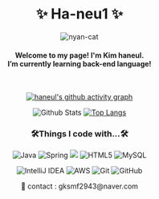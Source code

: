 <!--
**ha-neu1/ha-neu1** is a ✨ _special_ ✨ repository because its `README.md` (this file) appears on your GitHub profile.

Here are some ideas to get you started:

- 🔭 I’m currently working on ...
- 🌱 I’m currently learning ...
- 👯 I’m looking to collaborate on ...
- 🤔 I’m looking for help with ...
- 💬 Ask me about ...
- 📫 How to reach me: ...
- 😄 Pronouns: ...
- ⚡ Fun fact: ...
-->
<div align=center><h1> ✨ Ha-neu1 ✨ </h1></div>
<div align=center>

![nyan-cat](https://user-images.githubusercontent.com/107821879/179347151-4b24e85e-f9a2-4f91-bd23-188be8718b34.gif)
 <h4>Welcome to my page! I'm Kim haneul.<br>
  I’m currently learning back-end language!</h4><br>

  [![haneul's github activity graph](https://github-readme-activity-graph.vercel.app/graph?username=ha-neu1&theme=react)](https://github.com/ha-neu1/github-readme-activity-graph)
 
![Github Stats](https://github-readme-stats.vercel.app/api?username=ha-neu1&theme=dark&show_icons=true)
 [![Top Langs](https://github-readme-stats.vercel.app/api/top-langs/?username=ha-neu1&theme=dark&layout=compact)](https://github.com/ha-neu1/github-readme-stats)

</div>
<div align=center><h3> 🛠Things I code with...🛠 </h3>

![Java](https://img.shields.io/badge/java-%23ED8B00.svg?style=for-the-badge&logo=java&logoColor=white)
 ![Spring](https://img.shields.io/badge/spring-%236DB33F.svg?style=for-the-badge&logo=spring&logoColor=white)
 <img src="https://img.shields.io/badge/springboot-6DB33F?style=for-the-badge&logo=springboot&logoColor=white">
 ![HTML5](https://img.shields.io/badge/html5-%23E34F26.svg?style=for-the-badge&logo=html5&logoColor=white)
 ![MySQL](https://img.shields.io/badge/mysql-%2300f.svg?style=for-the-badge&logo=mysql&logoColor=white) 
<!-- ![MongoDB](https://img.shields.io/badge/MongoDB-%234ea94b.svg?style=for-the-badge&logo=mongodb&logoColor=white) -->
 ![IntelliJ IDEA](https://img.shields.io/badge/IntelliJIDEA-000000.svg?style=for-the-badge&logo=intellij-idea&logoColor=white)
![AWS](https://img.shields.io/badge/AWS-%23FF9900.svg?style=for-the-badge&logo=amazon-aws&logoColor=white)
![Git](https://img.shields.io/badge/git-%23F05033.svg?style=for-the-badge&logo=git&logoColor=white)
![GitHub](https://img.shields.io/badge/github-%23121011.svg?style=for-the-badge&logo=github&logoColor=white)
 
</div>

<div align=center>
📧 contact : gksmf2943@naver.com
</div>
